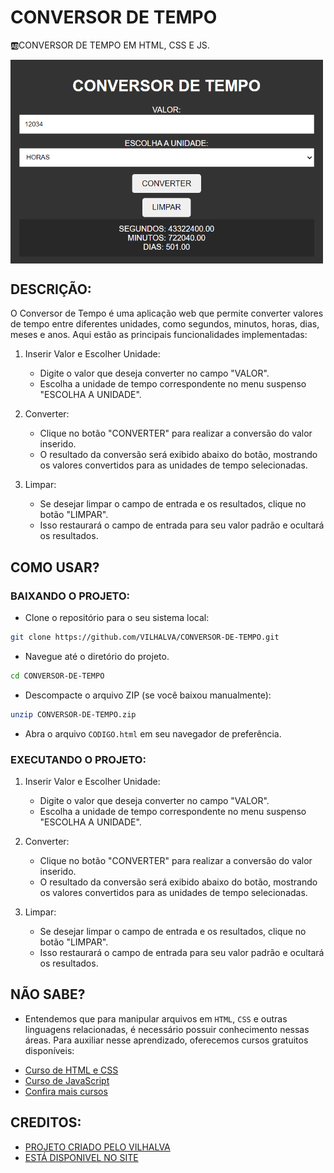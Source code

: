 # CONVERSOR DE TEMPO
🆎CONVERSOR DE TEMPO EM HTML, CSS E JS.

<img src="FOTO.png" align="center" width="500"> <br>

## DESCRIÇÃO:
O Conversor de Tempo é uma aplicação web que permite converter valores de tempo entre diferentes unidades, como segundos, minutos, horas, dias, meses e anos. Aqui estão as principais funcionalidades implementadas:

1. Inserir Valor e Escolher Unidade:
   - Digite o valor que deseja converter no campo "VALOR".
   - Escolha a unidade de tempo correspondente no menu suspenso "ESCOLHA A UNIDADE".

2. Converter:
   - Clique no botão "CONVERTER" para realizar a conversão do valor inserido.
   - O resultado da conversão será exibido abaixo do botão, mostrando os valores convertidos para as unidades de tempo selecionadas.

3. Limpar:
   - Se desejar limpar o campo de entrada e os resultados, clique no botão "LIMPAR".
   - Isso restaurará o campo de entrada para seu valor padrão e ocultará os resultados.

## COMO USAR?
### BAIXANDO O PROJETO:
* Clone o repositório para o seu sistema local:

```bash
git clone https://github.com/VILHALVA/CONVERSOR-DE-TEMPO.git
```

* Navegue até o diretório do projeto.

```bash
cd CONVERSOR-DE-TEMPO
```

* Descompacte o arquivo ZIP (se você baixou manualmente):

```bash
unzip CONVERSOR-DE-TEMPO.zip
```

* Abra o arquivo `CODIGO.html` em seu navegador de preferência.

### EXECUTANDO O PROJETO:
1. Inserir Valor e Escolher Unidade:
   - Digite o valor que deseja converter no campo "VALOR".
   - Escolha a unidade de tempo correspondente no menu suspenso "ESCOLHA A UNIDADE".

2. Converter:
   - Clique no botão "CONVERTER" para realizar a conversão do valor inserido.
   - O resultado da conversão será exibido abaixo do botão, mostrando os valores convertidos para as unidades de tempo selecionadas.

3. Limpar:
   - Se desejar limpar o campo de entrada e os resultados, clique no botão "LIMPAR".
   - Isso restaurará o campo de entrada para seu valor padrão e ocultará os resultados.
   
## NÃO SABE?
- Entendemos que para manipular arquivos em `HTML`, `CSS` e outras linguagens relacionadas, é necessário possuir conhecimento nessas áreas. Para auxiliar nesse aprendizado, oferecemos cursos gratuitos disponíveis:
* [Curso de HTML e CSS](https://github.com/VILHALVA/CURSO-DE-HTML-E-CSS)
* [Curso de JavaScript](https://github.com/VILHALVA/CURSO-DE-JAVASCRIPT)
* [Confira mais cursos](https://github.com/VILHALVA?tab=repositories&q=+topic:CURSO)

## CREDITOS:
- [PROJETO CRIADO PELO VILHALVA](https://github.com/VILHALVA)
- [ESTÁ DISPONIVEL NO SITE](https://vilhalva.github.io/STYLER/STYLER.html)


